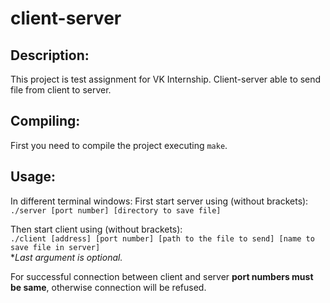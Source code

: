 # client-server
**Description:**
-----------------

This project is test assignment for VK Internship. Client-server able to send file from client to server. 

**Compiling:**
---------------

First you need to compile the project executing `make`.

**Usage:**
-----------

In different terminal windows:
First start server using (without brackets):\
`./server [port number] [directory to save file]`

Then start client using (without brackets):\
`./client [address] [port number] [path to the file to send] [name to save file in server]`\
*_Last argument is optional._

For successful connection between client and server **port numbers must be same**, otherwise connection will be refused.
